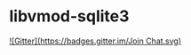 libvmod-sqlite3
===============

[![Gitter](https://badges.gitter.im/Join Chat.svg)](https://gitter.im/fgsch/libvmod-sqlite3?utm_source=badge&utm_medium=badge&utm_campaign=pr-badge&utm_content=badge)
